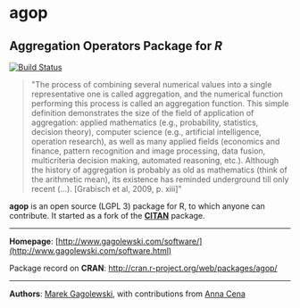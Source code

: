 # **agop**

## Aggregation Operators Package for *R*

[![Build Status](https://travis-ci.org/gagolews/agop.svg?branch=master)](https://travis-ci.org/gagolews/agop)

> "The process of combining several numerical values into a single
representative one is called aggregation, and the numerical function
performing this process is called an aggregation function.
This simple definition demonstrates the size of the field of application of aggregation:
applied mathematics (e.g., probability, statistics, decision theory), computer science
(e.g., artificial intelligence, operation research), as well as many applied fields
(economics and finance, pattern recognition and image processing, data fusion,
multicriteria decision making, automated reasoning, etc.).
Although the history of aggregation is probably
as old as mathematics (think of the arithmetic mean), its existence
has reminded underground till only recent (...). [Grabisch et al, 2009, p. xiii]"

**agop** is an open source (LGPL 3) package for R, to which anyone can contribute.
It started as a fork of the **[CITAN](http://www.gagolewski.com/software/)** package.

* * *

**Homepage**: [http://www.gagolewski.com/software/](http://www.gagolewski.com/software.html)

Package record on **CRAN**: http://cran.r-project.org/web/packages/agop/

* * *

**Authors**: [Marek Gagolewski](http://www.gagolewski.com/),
with contributions from [Anna Cena](http://cena.rexamine.com/)
